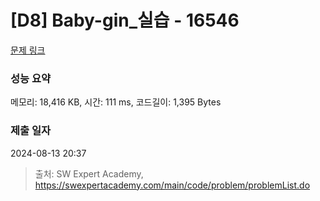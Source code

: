# [D8] Baby-gin_실습 - 16546 

[문제 링크](https://swexpertacademy.com/main/code/problem/problemDetail.do?contestProbId=AYZS3UfKuQgDFARc) 

### 성능 요약

메모리: 18,416 KB, 시간: 111 ms, 코드길이: 1,395 Bytes

### 제출 일자

2024-08-13 20:37



> 출처: SW Expert Academy, https://swexpertacademy.com/main/code/problem/problemList.do